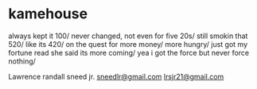 # kamehouse
always kept it 100/
never changed, not even for five 20s/
still smokin that 520/
like its 420/
on the quest for more money/
more hungry/
just got my fortune read she said its more coming/
yea i got the force but never force nothing/

Lawrence randall sneed jr.
sneedlr@gmail.com
lrsjr21@gmail.com
